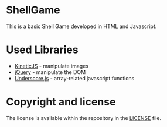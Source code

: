 # ShellGame

This is a basic Shell Game developed in HTML and Javascript.

# Used Libraries
- [KineticJS](https://github.com/ericdrowell/KineticJS/) - manipulate images
- [jQuery](https://jquery.com/) - manipulate the DOM
- [Underscore.js](http://underscorejs.org/) - array-related javascript functions

# Copyright and license

The license is available within the repository in the [LICENSE](https://github.com/radu-ungureanu/ShellGame/blob/master/LICENSE.md) file.
